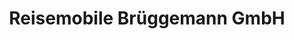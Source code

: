 ---
title: "Reisemobile Brüggemann GmbH"
url: /rheine/reisemobile-brueggemann-gmbh/
shop: Wohnwagen
---